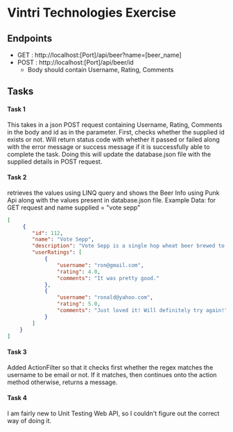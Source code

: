 # Vintri Technologies Exercise
## Endpoints
- GET : http://localhost:[Port]/api/beer?name=[beer_name]    
- POST : http://localhost:[Port]/api/beer/id
    - Body should contain Username, Rating, Comments 


## Tasks

#### Task 1
This takes in a json POST request containing Username, Rating, Comments in the body and id as in the parameter. First, checks whether the supplied id exists or not. Will return status code with whether it passed or failed along with the error message or success message if it is successfully able to complete the task. Doing this will update the database.json file with the supplied  details in POST request.

#### Task 2
retrieves the values using LINQ query and shows the Beer Info using Punk Api along with the values present in database.json file. 
Example Data: for GET request and name supplied = "vote sepp"
``` json
[
     {
        "id": 112,
        "name": "Vote Sepp",
        "description": "Vote Sepp is a single hop wheat beer brewed to a session strength, with hibiscus flower, which gives it an impressively vibrant shade of pink. What Vote Sepp lacks in complexity, it more than makes up for in a perfect balance of tartness, bitterness and body.",
        "userRatings": [
            {
                "username": "ron@gmail.com",
                "rating": 4.0,
                "comments": "It was pretty good."
            },
            {
                "username": "ronald@yahoo.com",
                "rating": 5.0,
                "comments": "Just loved it! Will definitely try again!"
            }
        ]
    }
]
```

#### Task 3
Added ActionFilter so that it checks first whether the regex  matches the username to be email or not. If it matches, then continues onto the action method otherwise, returns a message.

#### Task 4
I am fairly new to Unit Testing Web API, so I couldn't figure out the correct way of doing it.